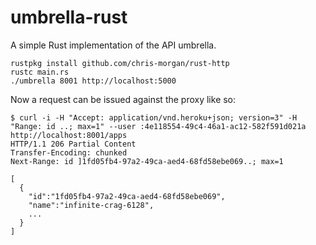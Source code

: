 # umbrella-rust

A simple Rust implementation of the API umbrella.

    rustpkg install github.com/chris-morgan/rust-http
    rustc main.rs
    ./umbrella 8001 http://localhost:5000

Now a request can be issued against the proxy like so:

    $ curl -i -H "Accept: application/vnd.heroku+json; version=3" -H "Range: id ..; max=1" --user :4e118554-49c4-46a1-ac12-582f591d021a http://localhost:8001/apps
    HTTP/1.1 206 Partial Content
    Transfer-Encoding: chunked
    Next-Range: id ]1fd05fb4-97a2-49ca-aed4-68fd58ebe069..; max=1

    [
      {
        "id":"1fd05fb4-97a2-49ca-aed4-68fd58ebe069",
        "name":"infinite-crag-6128",
        ...
      }
    ]

